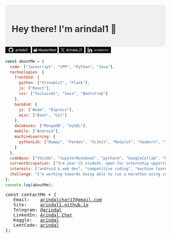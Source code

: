 <div style="background-color: #f0f0f0; padding: 20px; border-radius: 10px;">
  <h1 style="color: #333;">Hey there! I'm arindal1 🚀</h1>
</div>
<div>
<a href="https://github.com/arindal1">
  <img src="resources/github.jpg" alt="github" width="80px">
</a>
<a href="https://www.reddit.com/user/MasterNoir">
  <img src="resources/reddit.jpg" alt="reddit" width="80px">
</a>
<a href="https://twitter.com/arindal_17">
  <img src="resources/twitter.jpg" alt="twitter" width="80px">
</a>
<a href="https://www.linkedin.com/in/arindalchar/">
  <img src="resources/linkedin.jpg" alt="linkedin" width="80px">
</a>
</div>

```javascript
const aboutMe = {
  code: ["Javascript", "CPP", "Python", "Java"],
  technologies: {
    frontEnd: {
      python: ["Streamlit", "Flask"],
      js: ["React"],
      css: ["Tailwinds", "Sass", "Bootstrap"]
    },
    backEnd: {
      js: ["Node", "Express"],
      misc: ["Bash", "Git"]
    },
    databases: ["MongoDB", "mySQL"],
    mobile: ["Android"],
    machineLearning: {
      pythonLib: ["Numpy", "Pandas", "Scikit", "Matplot", "Seaborn", "TensorFlow", "Keras", "OpenCV"]
    }
  },
  codeBase: ["VSCode", "JupyterNotebook", "pyCharm", "GoogleCollab", "Obsidian"],
  currentOccupation: ["3rd year CS student, open for internship opportunities"],
  interests: ["android & web dev", "competitive coding", "machine learning", "tech and more..."],
  challenge: "I'm working towards being able to run a marathon using code"
};
console.log(aboutMe);
```

<pre>
const contactMe = {
   Email:    <a href = "mailto: arindalchar17@gmail.com">arindalchar17@gmail.com</a>
   Site:     <a href="https://arindal1.github.io/portfolio-website/">arindal1.github.io</a>
   Telegram: <a href="https://t.me/arindal">@arindal</a>
   LinkedIn: <a href="https://www.linkedin.com/in/arindalchar/">Arindal Char</a>
   Kaggle:   <a href="https://www.kaggle.com/arindal">arindal</a>
   LeetCode: <a href="https://leetcode.com/arindal/">arindal</a>
};
</pre>
